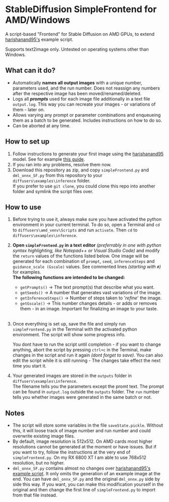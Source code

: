 # StableDiffusion SimpleFrontend for AMD/Windows
A script-based "Frontend" for Stable Diffusion on AMD GPUs, to extend [harishanand95's](https://github.com/harishanand95/diffusers/blob/dml/examples/inference/dml_onnx.py) example script.

Supports text2image only. Untested on operating systems other than Windows.

## What can it do?
- Automatically **names all output images** with a unique number, parameters used, and the run number. Does not reassign any numbers after the respective image has been moved/renamed/deleted.
- Logs all ***prompts*** used for each image file additionally in a text file `output.log`. This way you can recreate your images - or variations of them - later on.
- Allows varying any prompt or parameter combinations and enqueueing them as a batch to be generated. Includes instructions on how to do so.
- Can be aborted at any time.

## How to set up
1. Follow instructions to generate your first image using the [harishanand95](https://github.com/harishanand95/diffusers.git) model. See for example [this guide](https://gitgudblog.vercel.app/posts/stable-diffusion-amd-win10).
2. If you ran into any problems, resolve them now. 
3. Download this repository as zip, and copy `simpleFrontend.py` and `dml_onnx_SF.py` from this repository to your `diffusers\examples\inference` folder. <br>
If you prefer to use `git clone`, you could clone this repo into another folder and symlink the script files over.

## How to use
1. Before trying to use it, always make sure you have activated the python environment in your current terminal. To do so, open a Terminal and `cd` to `diffusers\amd_venv\Scripts` and run `activate`. Then `cd` to `diffusers\examples\inference`.

2. **Open `simpleFrontend.py` in a text editor** _(preferrably in one with python syntax highlighting, like Notepad++ or Visual Studio Code)_ and modify the `return` values of the functions listed below. One image will be generated for each combination of `prompt`, `seed`, `inferenceSteps` and `guidance_scale (Gscale)` values. See commented lines _(starting with `#`)_ for examples. 
<br>**The following functions are intended to be changed:**
    - `getPrompts()` -> The text prompt(s) that describe what you want.  
    - `getSeeds()` -> A number that generates vast variations of the image.
    - `getInferenceSteps()` -> Number of steps taken to '_refine_' the image. 
    - `getGscale()` -> This number changes details - or adds or removes them - in an image. Important for finalizing an image to your taste.
<br><br>
3. Once everything is set up, save the file and simply run `simpleFrontend.py` in the Terminal with the activated python environment. The script will show some progress info. <p>
You dont have to run the script until completion - if you want to change anything, abort the script by pressing `ctrl+c` in the Terminal, make changes in the script and run it again _(dont forget to save)_. You can also edit the script while it is still running - The changes take effect the next time you start it.</p>
4. Your generated images are stored in the `outputs` folder in `diffusers\examples\inference`. 
<br>The filename tells you the parameters except the promt text. The prompt can be found in `output.log` outside the `outputs` folder. The `run` number tells you whether images were generated in the same batch or not.

## Notes
- The script will store some variables in the file `saveState.pickle`. Without this, it will loose track of image number and run number and could overwrite existing image files.
- By default, image resolution is 512x512. On AMD cards most higher resolutions cannot be generated at the moment or have issues. But if you want to try, follow the instructions at the very end of `simpleFrontend.py`. 
On my RX 6800 XT I am able to use 768x512 resolution, but no higher.
- `dml_onnx_SF.py` contains almost no changes over [harishanand95's example script](https://github.com/harishanand95/diffusers/blob/dml/examples/inference/dml_onnx.py). It only omits the generation of an example image at the end. You can have `dml_onnx_SF.py` and the original `dml_onnx.py` side by side this way. If you want, you can make this modification yourself in the original and then change the first line of `simpleFrontend.py` to import from that file instead.